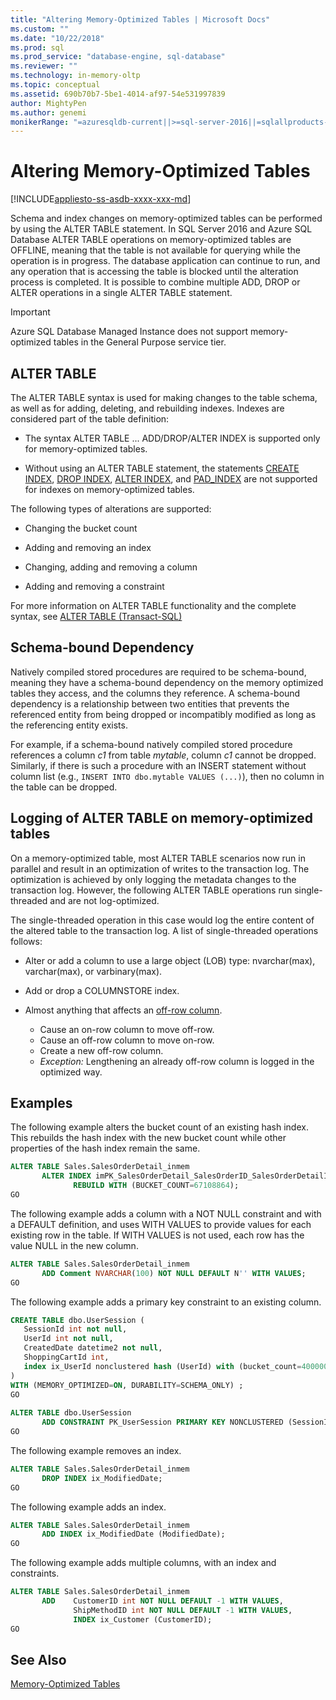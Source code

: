 ```yaml
---
title: "Altering Memory-Optimized Tables | Microsoft Docs"
ms.custom: ""
ms.date: "10/22/2018"
ms.prod: sql
ms.prod_service: "database-engine, sql-database"
ms.reviewer: ""
ms.technology: in-memory-oltp
ms.topic: conceptual
ms.assetid: 690b70b7-5be1-4014-af97-54e531997839
author: MightyPen
ms.author: genemi
monikerRange: "=azuresqldb-current||>=sql-server-2016||=sqlallproducts-allversions||>=sql-server-linux-2017||=azuresqldb-mi-current"
---
```

# Altering Memory-Optimized Tables

[!INCLUDE[appliesto-ss-asdb-xxxx-xxx-md](../../includes/appliesto-ss-asdb-xxxx-xxx-md.md)]

Schema and index changes on memory-optimized tables can be performed by using the ALTER TABLE statement. In SQL Server 2016 and Azure SQL Database ALTER TABLE operations on memory-optimized tables are OFFLINE, meaning that the table is not available for querying while the operation is in progress. The database application can continue to run, and any operation that is accessing the table is blocked until the alteration process is completed. It is possible to combine multiple ADD, DROP or ALTER operations in a single ALTER TABLE statement.

> [!IMPORTANT]
> Azure SQL Database Managed Instance does not support memory-optimized tables in the General Purpose service tier.
  
## ALTER TABLE  

The ALTER TABLE syntax is used for making changes to the table schema, as well as for adding, deleting, and rebuilding indexes. Indexes are considered part of the table definition:  
  
- The syntax ALTER TABLE ... ADD/DROP/ALTER INDEX is supported only for memory-optimized tables.  
  
- Without using an ALTER TABLE statement, the statements [CREATE INDEX](../../t-sql/statements/create-index-transact-sql.md), [DROP INDEX](../../t-sql/statements/drop-index-transact-sql.md), [ALTER INDEX](../../t-sql/statements/alter-index-transact-sql.md), and [PAD_INDEX](../../t-sql/statements/alter-table-index-option-transact-sql.md) are not supported for indexes on memory-optimized tables.  
  
The following types of alterations are supported:  
  
- Changing the bucket count  
  
- Adding and removing an index  
  
- Changing, adding and removing a column  
  
- Adding and removing a constraint  
  
 For more information on ALTER TABLE functionality and the complete syntax, see [ALTER TABLE &#40;Transact-SQL&#41;](../../t-sql/statements/alter-table-transact-sql.md)  
  
## Schema-bound Dependency

 Natively compiled stored procedures are required to be schema-bound, meaning they have a schema-bound dependency on the memory optimized tables they access, and the columns they reference. A schema-bound dependency is a relationship between two entities that prevents the referenced entity from being dropped or incompatibly modified as long as the referencing entity exists.  
  
 For example, if a schema-bound natively compiled stored procedure references a column *c1* from table *mytable*, column *c1* cannot be dropped. Similarly, if there is such a procedure with an INSERT statement without column list (e.g., `INSERT INTO dbo.mytable VALUES (...)`), then no column in the table can be dropped.  

## Logging of ALTER TABLE on memory-optimized tables

On a memory-optimized table, most ALTER TABLE scenarios now run in parallel and result in an optimization of writes to the transaction log. The optimization is achieved by only logging the metadata changes to the transaction log. However, the following ALTER TABLE operations run single-threaded and are not log-optimized.

The single-threaded operation in this case would log the entire content of the altered table to the transaction log. A list of single-threaded operations follows:

- Alter or add a column to use a large object (LOB) type: nvarchar(max), varchar(max), or varbinary(max).

- Add or drop a COLUMNSTORE index.

- Almost anything that affects an [off-row column](../../relational-databases/in-memory-oltp/supported-data-types-for-in-memory-oltp.md).

  - Cause an on-row column to move off-row.
  - Cause an off-row column to move on-row.
  - Create a new off-row column.
  - *Exception:* Lengthening an already off-row column is logged in the optimized way.
  
## Examples

The following example alters the bucket count of an existing hash index. This rebuilds the hash index with the new bucket count while other properties of the hash index remain the same.  

```sql
ALTER TABLE Sales.SalesOrderDetail_inmem
       ALTER INDEX imPK_SalesOrderDetail_SalesOrderID_SalesOrderDetailID  
              REBUILD WITH (BUCKET_COUNT=67108864);  
GO
```

The following example adds a column with a NOT NULL constraint and with a DEFAULT definition, and uses WITH VALUES to provide values for each existing row in the table. If WITH VALUES is not used, each row has the value NULL in the new column.  

```sql
ALTER TABLE Sales.SalesOrderDetail_inmem  
       ADD Comment NVARCHAR(100) NOT NULL DEFAULT N'' WITH VALUES;  
GO
```

The following example adds a primary key constraint to an existing column.  

```sql
CREATE TABLE dbo.UserSession (
   SessionId int not null,
   UserId int not null,
   CreatedDate datetime2 not null,
   ShoppingCartId int,
   index ix_UserId nonclustered hash (UserId) with (bucket_count=400000)
)
WITH (MEMORY_OPTIMIZED=ON, DURABILITY=SCHEMA_ONLY) ;  
GO  
  
ALTER TABLE dbo.UserSession  
       ADD CONSTRAINT PK_UserSession PRIMARY KEY NONCLUSTERED (SessionId);  
GO
```

The following example removes an index.  

```sql
ALTER TABLE Sales.SalesOrderDetail_inmem  
       DROP INDEX ix_ModifiedDate;  
GO
```  

The following example adds an index.  

```sql  
ALTER TABLE Sales.SalesOrderDetail_inmem  
       ADD INDEX ix_ModifiedDate (ModifiedDate);  
GO  
```  

The following example adds multiple columns, with an index and constraints.  

```sql
ALTER TABLE Sales.SalesOrderDetail_inmem  
       ADD    CustomerID int NOT NULL DEFAULT -1 WITH VALUES,  
              ShipMethodID int NOT NULL DEFAULT -1 WITH VALUES,  
              INDEX ix_Customer (CustomerID);  
GO  
```

<a name="logging-of-alter-table-on-memory-optimized-tables-124"></a>

## See Also  

[Memory-Optimized Tables](../../relational-databases/in-memory-oltp/memory-optimized-tables.md)  
